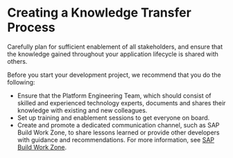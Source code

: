 <!-- loio630c14cd57f147e4b862f9f60ea4cf3d -->

# Creating a Knowledge Transfer Process

Carefully plan for sufficient enablement of all stakeholders, and ensure that the knowledge gained throughout your application lifecycle is shared with others.

Before you start your development project, we recommend that you do the following:

-   Ensure that the Platform Engineering Team, which should consist of skilled and experienced technology experts, documents and shares their knowledge with existing and new colleagues.
-   Set up training and enablement sessions to get everyone on board.
-   Create and promote a dedicated communication channel, such as SAP Build Work Zone, to share lessons learned or provide other developers with guidance and recommendations. For more information, see [SAP Build Work Zone](https://www.sap.com/products/technology-platform/workzone.html).

